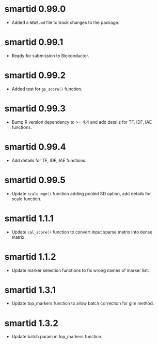 # smartid 0.99.0

* Added a `NEWS.md` file to track changes to the package.

# smartid 0.99.1

* Ready for submission to Bioconductor.

# smartid 0.99.2

* Added test for `gs_score()` function.

# smartid 0.99.3

* Bump R version dependency to >= 4.4 and add details for TF, IDF, IAE functions.

# smartid 0.99.4

* Add details for TF, IDF, IAE functions.

# smartid 0.99.5

* Update `scale_mgm()` function adding pooled SD option, add details for scale function.

# smartid 1.1.1

* Update `cal_score()` function to convert input sparse matrix into dense matrix.

# smartid 1.1.2

* Update marker selection functions to fix wrong names of marker list.

# smartid 1.3.1

* Update top_markers function to allow batch correction for glm method.

# smartid 1.3.2

* Update batch param in top_markers function.
